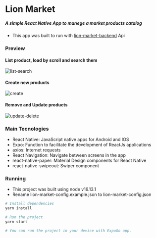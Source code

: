 # Lion Market
##### A simple React Native App to manege a market products catalog
- This app was built to run with [lion-market-backend](https://github.com/hiagoLF/lion-market-backend) Api

### Preview

#### List product, load by scroll and search them
<img style='max-height: 700px' src='./preview/list-search.gif' alt='list-search'/>

#### Create new products
<img style='max-height: 700px' src='./preview/create.gif' alt='create'/>

#### Remove and Update products
<img style='max-height: 700px' src='./preview/remove-update.gif' alt='update-delete'/>

### Main Tecnologies
  - React Native: JavaScript native apps for Android and IOS
  - Expo: Function to facilitate the development of ReactJs applications
  - axios: Internet requests
  - React Navigation: Navigate between screens in the app
  - react-native-paper: Material Design components for React Native
  - react-native-swipeout: Swiper component

### Running
* This project was built using node v16.13.1 
* Rename lion-market-config.example.json to lion-market-config.json
```bash
# Install dependencies
yarn install

# Run the project
yarn start

# You can run the project in your device with ExpoGo app.
```